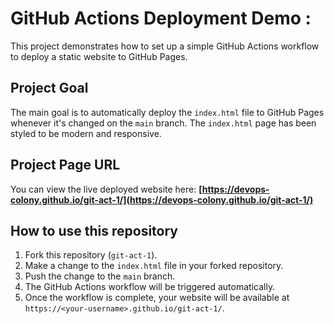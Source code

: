 # GitHub Actions Deployment Demo :

This project demonstrates how to set up a simple GitHub Actions workflow to deploy a static website to GitHub Pages.

## Project Goal

The main goal is to automatically deploy the `index.html` file to GitHub Pages whenever it's changed on the `main` branch. The `index.html` page has been styled to be modern and responsive.

## Project Page URL

You can view the live deployed website here:
**[https://devops-colony.github.io/git-act-1/](https://devops-colony.github.io/git-act-1/)**

## How to use this repository

1.  Fork this repository (`git-act-1`).
2.  Make a change to the `index.html` file in your forked repository.
3.  Push the change to the `main` branch.
4.  The GitHub Actions workflow will be triggered automatically.
5.  Once the workflow is complete, your website will be available at `https://<your-username>.github.io/git-act-1/`.
